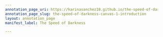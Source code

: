 ```yaml
---
annotation_page_uri: https://karinasanchez18.github.io/the-speed-of-darkness/annotations/the-speed-of-darkness-canvas-1-introduction.json
annotation_page_slug: the-speed-of-darkness-canvas-1-introduction
layout: annotation_page
manifest_label: The Speed of Darkness

---
```

